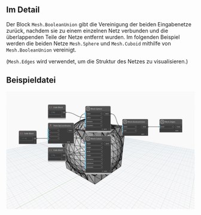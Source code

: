 ## Im Detail
Der Block `Mesh.BooleanUnion` gibt die Vereinigung der beiden Eingabenetze zurück, nachdem sie zu einem einzelnen Netz verbunden und die überlappenden Teile der Netze entfernt wurden.
Im folgenden Beispiel werden die beiden Netze `Mesh.Sphere` und `Mesh.Cuboid` mithilfe von `Mesh.BooleanUnion` vereinigt.

(`Mesh.Edges` wird verwendet, um die Struktur des Netzes zu visualisieren.)

## Beispieldatei

![Example](./Autodesk.DesignScript.Geometry.Mesh.BooleanUnion_img.jpg)
